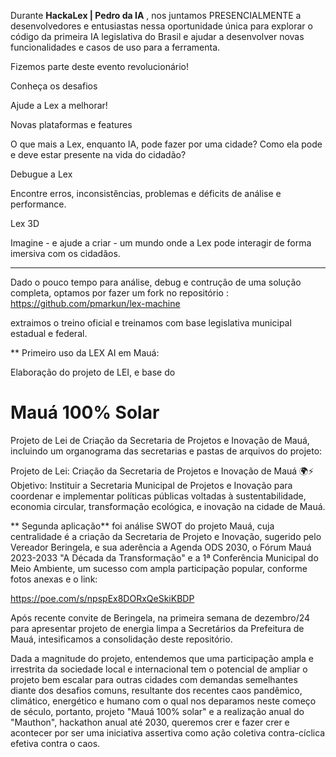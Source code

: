 Durante **HackaLex | Pedro da IA** , nos juntamos PRESENCIALMENTE a desenvolvedores e entusiastas nessa oportunidade única para explorar o código da primeira IA legislativa do Brasil e ajudar a desenvolver novas funcionalidades e casos de uso para a ferramenta.

​Fizemos parte deste evento revolucionário!


Conheça os desafios

Ajude a Lex a melhorar!

Novas plataformas e features

O que mais a Lex, enquanto IA, pode fazer por uma cidade? Como ela pode e deve estar presente na vida do cidadão?

Debugue a Lex

Encontre erros, inconsistências, problemas e déficits de análise e performance.

Lex 3D

Imagine - e ajude a criar - um mundo onde a Lex pode interagir de forma imersiva com os cidadãos.

---

Dado o pouco tempo para análise, debug e contrução de uma solução completa, optamos por fazer um fork no repositório : https://github.com/pmarkun/lex-machine

extraimos o treino oficial e treinamos com base legislativa municipal estadual e federal.

** Primeiro uso da LEX AI em Mauá:

Elaboração do projeto de LEI, e base do 

# Mauá 100% Solar

Projeto de Lei de Criação da Secretaria de Projetos e Inovação de Mauá, incluindo um organograma das secretarias e pastas de arquivos do projeto:

Projeto de Lei: Criação da Secretaria de Projetos e Inovação de Mauá 🌍⚡
Objetivo: Instituir a Secretaria Municipal de Projetos e Inovação para coordenar e implementar políticas públicas voltadas à sustentabilidade, economia circular, transformação ecológica, e inovação na cidade de Mauá.

** Segunda aplicação** foi análise SWOT do projeto Mauá, cuja centralidade é a criação da Secretaria de Projeto e Inovação, sugerido pelo Vereador Beringela, e sua aderência a Agenda ODS 2030, o Fórum Mauá 2023-2033 "A Década da Transformação" e a 1ª Conferência Municipal do Meio Ambiente, um sucesso com ampla participação popular, conforme fotos anexas e o link: 

https://poe.com/s/npspEx8DORxQeSkiKBDP

Após recente convite de Beringela, na primeira semana de dezembro/24 para apresentar projeto de energia limpa a Secretários da Prefeitura de Mauá, intesificamos a consolidação deste repositório.

Dada a magnitude do projeto, entendemos que uma participação ampla e irrestrita da sociedade local e internacional tem o potencial de ampliar o projeto bem escalar para outras cidades com demandas semelhantes diante dos desafios comuns, resultante dos recentes caos pandêmico, climático, energético e humano com o qual nos deparamos neste começo de século, portanto,  projeto "Mauá 100% solar" e a realização anual do "Mauthon", hackathon anual até 2030, queremos crer e fazer crer e acontecer por ser uma iniciativa assertiva como ação coletiva contra-cíclica efetiva contra o caos.


